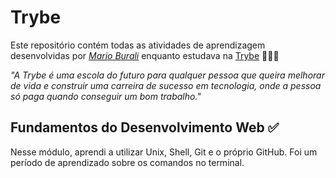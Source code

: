 # Trybe

Este repositório contém todas as atividades de aprendizagem desenvolvidas por _[Mario Burali](https://www.linkedin.com/in/marioaugustoburali/)_ enquanto estudava na [Trybe](https://www.betrybe.com/) 🚀🚀🚀

_"A Trybe é uma escola do futuro para qualquer pessoa que queira melhorar de vida e construir uma carreira de sucesso em tecnologia, onde a pessoa só paga quando conseguir um bom trabalho."_

## Fundamentos do Desenvolvimento Web ✅

Nesse módulo, aprendi a utilizar Unix, Shell, Git e o próprio GitHub.
Foi um período de aprendizado sobre os comandos no terminal.